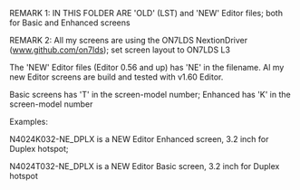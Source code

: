 REMARK 1: IN THIS FOLDER ARE 'OLD' (LST) and 'NEW' Editor files; both for Basic and Enhanced screens

REMARK 2: All my screens are using the ON7LDS NextionDriver (www.github.com/on7lds); set screen layout to ON7LDS L3

The 'NEW' Editor files (Editor 0.56 and up) has 'NE' in the filename. Al my new Editor screens are build and tested with v1.60 Editor.

Basic screens has 'T' in the screen-model number; Enhanced has 'K' in the screen-model number

Examples:

N4024K032-NE_DPLX is a NEW Editor Enhanced screen, 3.2 inch for Duplex hotspot;

N4024T032-NE_DPLX is a NEW Editor Basic screen, 3.2 inch for Duplex hotspot
